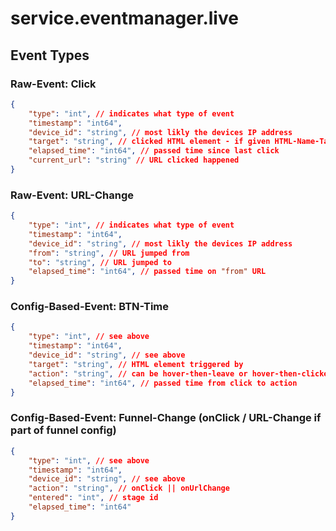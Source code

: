 # service.eventmanager.live

## Event Types

### Raw-Event: Click
```json
{   
    "type": "int", // indicates what type of event
    "timestamp": "int64", 
    "device_id": "string", // most likly the devices IP address
    "target": "string", // clicked HTML element - if given HTML-Name-Tag else whatever if find lol
    "elapsed_time": "int64", // passed time since last click
    "current_url": "string" // URL clicked happened
}
```
### Raw-Event: URL-Change
```json
{   
    "type": "int", // indicates what type of event
    "timestamp": "int64", 
    "device_id": "string", // most likly the devices IP address
    "from": "string", // URL jumped from
    "to": "string", // URL jumped to
    "elapsed_time": "int64", // passed time on "from" URL
}
```

### Config-Based-Event: BTN-Time
```json 
{   
    "type": "int", // see above
    "timestamp": "int64", 
    "device_id": "string", // see above
    "target": "string", // HTML element triggered by
    "action": "string", // can be hover-then-leave or hover-then-clicked
    "elapsed_time": "int64", // passed time from click to action
}
```

### Config-Based-Event: Funnel-Change (onClick / URL-Change if part of funnel config)
```json 
{
    "type": "int", // see above
    "timestamp": "int64", 
    "device_id": "string", // see above
    "action": "string", // onClick || onUrlChange
    "entered": "int", // stage id
    "elapsed_time": "int64" 
}
```
